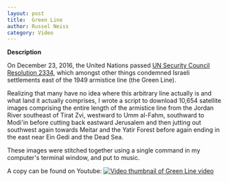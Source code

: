 ```yaml
---
layout: post
title:  Green Line
author: Russel Neiss
category: Video
---
```

**Description**

On December 23, 2016, the United Nations passed [UN Security Council Resolution 2334](http://www.un.org/webcast/pdfs/SRES2334-2016.pdf), which amongst other things condemned Israeli settlements east of the 1949 armistice line (the Green Line). 

Realizing that many have no idea where this arbitrary line actually is and what land it actually comprises, I wrote a script to download 10,654 satellite images comprising the entire length of the armistice line from the Jordan River southeast of Tirat Zvi, westward to Umm al-Fahm, southward to Modi'in before cutting back eastward Jerusalem and then jutting out southwest again towards Meitar and the Yatir Forest before again ending in the east near Ein Gedi and the Dead Sea.

These images were stitched together using a single command in my computer's terminal window, and put to music. 

A copy can be found on Youtube:
[![Video thumbnail of Green Line video](https://img.youtube.com/vi/7qwT7OKGckM/0.jpg)](https://www.youtube.com/watch?v=7qwT7OKGckM)

